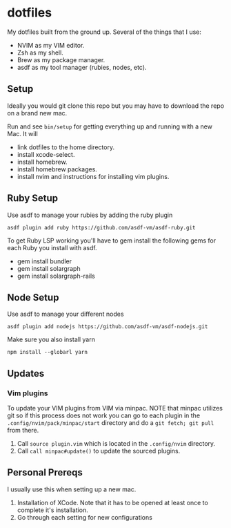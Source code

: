 # dotfiles
My dotfiles built from the ground up. Several of the things that I use:
* NVIM as my VIM editor.
* Zsh as my shell.
* Brew as my package manager.
* asdf as my tool manager (rubies, nodes, etc).

## Setup
Ideally you would git clone this repo but you may have to download the repo on a brand new mac.

Run and see `bin/setup` for getting everything up and running with a new Mac. It will
* link dotfiles to the home directory.
* install xcode-select.
* install homebrew.
* install homebrew packages.
* install nvim and instructions for installing vim plugins.

## Ruby Setup
Use asdf to manage your rubies by adding the ruby plugin

```
asdf plugin add ruby https://github.com/asdf-vm/asdf-ruby.git
```

To get Ruby LSP working you'll have to gem install the following gems for each Ruby
you install with asdf.
* gem install bundler
* gem install solargraph
* gem install solargraph-rails

## Node Setup
Use asdf to manage your different nodes

```
asdf plugin add nodejs https://github.com/asdf-vm/asdf-nodejs.git
```

Make sure you also install yarn

```
npm install --globarl yarn
```

## Updates

### Vim plugins

To update your VIM plugins from VIM via minpac. NOTE that minpac utilizes git so
if this process does not work you can go to each plugin in the
`.config/nvim/pack/minpac/start` directory and do a `git fetch; git pull` from
there.

1. Call `source plugin.vim` which is located in the `.config/nvim` directory.
2. Call `call minpac#update()` to update the sourced plugins.


## Personal Prereqs
I usually use this when setting up a new mac.

1. Installation of XCode. Note that it has to be opened at least once
to complete it's installation.
2. Go through each setting for new configurations

